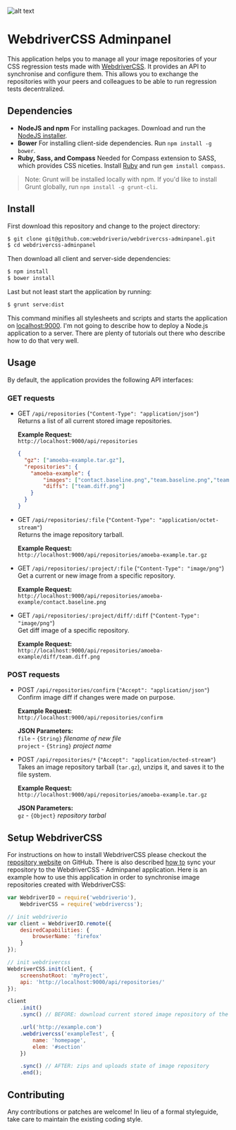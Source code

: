 ![alt text](http://www.christian-bromann.com/webdrivercss-adminpanel.png "WebdriverCSS Adminpanel")

WebdriverCSS Adminpanel
=======================

This application helps you to manage all your image repositories of your CSS regression tests made with [WebdriverCSS](https://github.com/webdriverio/webdrivercss).
It provides an API to synchronise and configure them. This allows you to exchange the repositories with your peers and
colleagues to be able to run regression tests decentralized.

## Dependencies

- **NodeJS and npm**
  For installing packages.
  Download and run the [NodeJS installer](https://nodejs.org/download/).
- **Bower**
  For installing client-side dependencies.
  Run `npm install -g bower`.
- **Ruby, Sass, and Compass**
  Needed for Compass extension to SASS, which provides CSS niceties.
  Install [Ruby](https://www.ruby-lang.org/en/documentation/installation/)
  and run `gem install compass`.

> Note: Grunt will be installed locally with npm.
  If you'd like to install Grunt globally, run `npm install -g grunt-cli`.


## Install

First download this repository and change to the project directory:

```sh
$ git clone git@github.com:webdriverio/webdrivercss-adminpanel.git
$ cd webdrivercss-adminpanel
```

Then download all client and server-side dependencies:

```sh
$ npm install
$ bower install
```

Last but not least start the application by running:

```sh
$ grunt serve:dist
```

This command minifies all stylesheets and scripts and starts the application on [localhost:9000](http://localhost:9000).
I'm not going to describe how to deploy a Node.js application to a server. There are plenty of tutorials out there who
describe how to do that very well.

## Usage

By default, the application provides the following API interfaces:

### GET requests

* GET `/api/repositories` (`"Content-Type": "application/json"`)<br>
  Returns a list of all current stored image repositories.<br>

  **Example Request:**<br>
  `http://localhost:9000/api/repositories`

  ```json
  {
    "gz": ["amoeba-example.tar.gz"],
    "repositories": {
      "amoeba-example": {
          "images": ["contact.baseline.png","team.baseline.png","team.regression.png"],
          "diffs": ["team.diff.png"]
      }
    }
  }
  ```

* GET `/api/repositories/:file` (`"Content-Type": "application/octet-stream"`)<br>
  Returns the image repository tarball.

  **Example Request:**<br>
  `http://localhost:9000/api/repositories/amoeba-example.tar.gz`

* GET `/api/repositories/:project/:file` (`"Content-Type": "image/png"`)<br>
  Get a current or new image from a specific repository.

  **Example Request:**<br>
  `http://localhost:9000/api/repositories/amoeba-example/contact.baseline.png`

* GET `/api/repositories/:project/diff/:diff` (`"Content-Type": "image/png"`)<br>
  Get diff image of a specific repository.

  **Example Request:**<br>
  `http://localhost:9000/api/repositories/amoeba-example/diff/team.diff.png`

### POST requests

* POST `/api/repositories/confirm` (`"Accept": "application/json"`)<br>
  Confirm image diff if changes were made on purpose.

  **Example Request:**<br>
  `http://localhost:9000/api/repositories/confirm`

  **JSON Parameters:**<br>
    `file`    - `{String}`  *filename of new file*<br>
    `project` - `{String}`  *project name*

* POST `/api/repositories/*` (`"Accept": "application/octed-stream"`)<br>
  Takes an image repository tarball (`tar.gz`),
  unzips it, and saves it to the file system.

  **Example Request:**<br>
  `http://localhost:9000/api/repositories/amoeba-example.tar.gz`

  **JSON Parameters:**<br>
    `gz` - `{Object}`  *repository tarbal*

## Setup WebdriverCSS

For instructions on how to install WebdriverCSS please checkout the [repository website](https://github.com/webdriverio/webdrivercss)
on GitHub. There is also described [how to](https://github.com/webdriverio/webdrivercss#synchronize-your-taken-images) sync your
repository to the WebdriverCSS - Adminpanel application. Here is an example how to use this application in order to synchronise
image repositories created with WebdriverCSS:

```js
var WebdriverIO = require('webdriverio'),
    WebdriverCSS = require('webdrivercss');

// init webdriverio
var client = WebdriverIO.remote({
    desiredCapabilities: {
        browserName: 'firefox'
    }
});

// init webdrivercss
WebdriverCSS.init(client, {
    screenshotRoot: 'myProject',
    api: 'http://localhost:9000/api/repositories/'
});

client
    .init()
    .sync() // BEFORE: download current stored image repository of the project (if existing)

    .url('http://example.com')
    .webdrivercss('exampleTest', {
        name: 'homepage',
        elem: '#section'
    })

    .sync() // AFTER: zips and uploads state of image repository
    .end();
```

## Contributing
Any contributions or patches are welcome! In lieu of a formal styleguide, take care to maintain the existing coding style.
